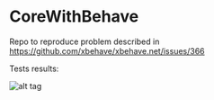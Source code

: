 # CoreWithBehave
Repo to reproduce problem described in https://github.com/xbehave/xbehave.net/issues/366

Tests results:

![alt tag](http://puu.sh/tSLfX/c50d3a88f6.png)
